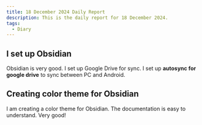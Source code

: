 ```yaml
---
title: 18 December 2024 Daily Report
description: This is the daily report for 18 December 2024.
tags:
  - Diary
---
```


## I set up Obsidian

Obsidian is very good.
I set up Google Drive for sync.
I set up **autosync for google drive** to sync between PC and Android.

## Creating color theme for Obsidian

I am creating a color theme for Obsidian.
The documentation is easy to understand.
Very good!
